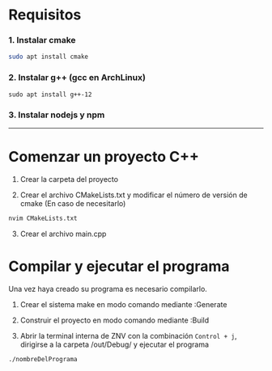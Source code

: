 # Requisitos

### 1. Instalar cmake

```sh
sudo apt install cmake

```

### 2. Instalar g++ (gcc en ArchLinux)

```
sudo apt install g++-12
```

### 3. Instalar nodejs y npm

---

# Comenzar un proyecto C++

1. Crear la carpeta del proyecto

2. Crear el archivo CMakeLists.txt y modificar el número de versión de cmake (En caso de necesitarlo)

```sh
nvim CMakeLists.txt
```

3. Crear el archivo main.cpp

# Compilar y ejecutar el programa

Una vez haya creado su programa es necesario compilarlo.

1. Crear el sistema make en modo comando mediante :Generate

2. Construir el proyecto en modo comando mediante :Build

3. Abrir la terminal interna de ZNV con la combinación `Control + j`, dirigirse a la carpeta /out/Debug/ y ejecutar el programa

```sh
./nombreDelPrograma
```
